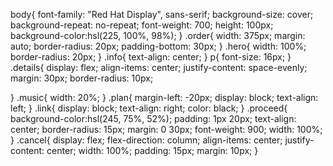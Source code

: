 body{
    font-family: "Red Hat Display", sans-serif;
    background-size: cover;
    background-repeat: no-repeat;
    font-weight: 700;
    height: 100px;
    background-color:hsl(225, 100%, 98%);
}
.order{
    width: 375px;
    margin: auto;
    border-radius: 20px;
    padding-bottom: 30px;
}
.hero{
    width: 100%;
    border-radius: 20px;
}
.info{
    text-align: center;
}
p{
    font-size: 16px;
}
 .details{
    display: flex;
    align-items: center;
    justify-content: space-evenly;
    margin: 30px;
    border-radius: 10px;

}
.music{
    width: 20%;
}
.plan{
    margin-left: -20px;
    display: block;
    text-align: left;
}
.link{
    display: block;
    text-align: right;
    color: black;
}
.proceed{
    background-color:hsl(245, 75%, 52%);
    padding: 1px 20px;
    text-align: center;
    border-radius: 15px;
    margin: 0 30px;
    font-weight: 900;
    width: 100%;
}
    .cancel{
        display: flex;
        flex-direction: column;
        align-items: center;
        justify-content: center; 
       width: 100%;
       padding: 15px;
       margin: 10px;
    }
        
    


    

